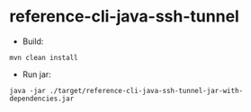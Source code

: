 # reference-cli-java-ssh-tunnel

- Build:

```
mvn clean install
```

- Run jar:

```
java -jar ./target/reference-cli-java-ssh-tunnel-jar-with-dependencies.jar
```